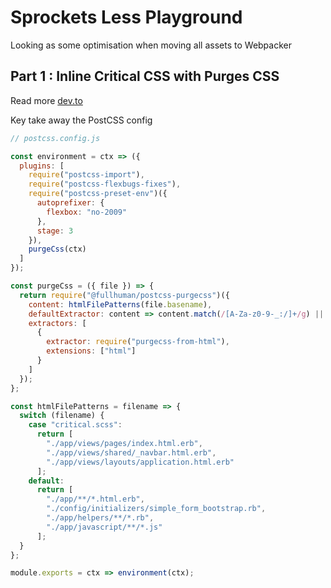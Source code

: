 # Sprockets Less Playground

Looking as some optimisation when moving all assets to Webpacker

## Part 1 : Inline Critical CSS with Purges CSS

Read more [dev.to](https://dev.to/adrienpoly/critical-css-with-rails-and-webpacker-sprocketsless-part-1-2bck)

Key take away the PostCSS config

```js
// postcss.config.js

const environment = ctx => ({
  plugins: [
    require("postcss-import"),
    require("postcss-flexbugs-fixes"),
    require("postcss-preset-env")({
      autoprefixer: {
        flexbox: "no-2009"
      },
      stage: 3
    }),
    purgeCss(ctx)
  ]
});

const purgeCss = ({ file }) => {
  return require("@fullhuman/postcss-purgecss")({
    content: htmlFilePatterns(file.basename),
    defaultExtractor: content => content.match(/[A-Za-z0-9-_:/]+/g) || [],
    extractors: [
      {
        extractor: require("purgecss-from-html"),
        extensions: ["html"]
      }
    ]
  });
};

const htmlFilePatterns = filename => {
  switch (filename) {
    case "critical.scss":
      return [
        "./app/views/pages/index.html.erb",
        "./app/views/shared/_navbar.html.erb",
        "./app/views/layouts/application.html.erb"
      ];
    default:
      return [
        "./app/**/*.html.erb",
        "./config/initializers/simple_form_bootstrap.rb",
        "./app/helpers/**/*.rb",
        "./app/javascript/**/*.js"
      ];
  }
};

module.exports = ctx => environment(ctx);
```
